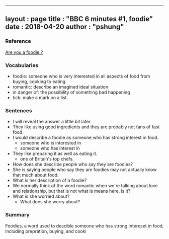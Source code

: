
---
layout  : page
title   : "BBC 6 minutes #1, foodie"
date       : 2018-04-20
author      : "pshung"
---


### Reference
[Are you a foodie ?](http://www.bbc.co.uk/learningenglish/english/features/6-minute-english/ep-180412)

### Vocabularies
* foodie: someone who is very interested in all aspects of food from buying, cooking to eating.
* romantic: describe an imagined ideal situation
* in danger of: the possibility of something bad happening
* tick: make a mark on a list.

### Sentences
* I will reveal the answer a little bit later.
* They like using good ingredients and they are probably not fans of fast food.
* I would describe a foodie as someone who has strong interest in food.
	* someone who is interested in 
	* someone who has interest in
* They like preparing it as well as eating it.
	* one of Britain's top chefs.
* How does she describe people who say they are foodies?
* She is saying people who say they are foodies may not actually know that much about food.
* What is her description of a foodie?
* We normally think of the word romantic when we're talking about love and relationship, but that is not what is means here, is it?
* What is she worried about?
	* What does she worry about?


### Summary
Foodies, a word used to descible someone who has strong intereset in food, including prepration, buying, and cooki
<!--stackedit_data:
eyJoaXN0b3J5IjpbLTE1NzU3OTU5MjEsMTc2MTQ4MzQ4OSwtNj
I5NTk1NTYyLDU0NTc5MDc0Miw4Mjk4MTIxNzEsLTY5ODI0MDU3
MiwtNjE2NzYyMjY4LC0xNzM4OTM1NzkyLDg1NjAyNTg5OSwtMT
Y3MzI1NzU0LDE0MTYwMTQ5OTddfQ==
-->